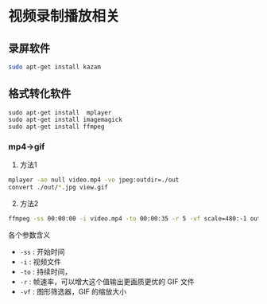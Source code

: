 # 视频录制播放相关
## 录屏软件
```bash
sudo apt-get install kazam   
```
## 格式转化软件
```
sudo apt-get install  mplayer
sudo apt-get install imagemagick 
sudo apt-get install ffmpeg
```
### mp4->gif
1. 方法1
```bash
mplayer -ao null video.mp4 -vo jpeg:outdir=./out
convert ./out/*.jpg view.gif
```
2. 方法2
```bash
ffmpeg -ss 00:00:00 -i video.mp4 -to 00:00:35 -r 5 -vf scale=480:-1 output.gi
```
各个参数含义
- `-ss` : 开始时间
- `-i` : 视频文件
- `-to` : 持续时间，
- `-r` : 帧速率，可以增大这个值输出更画质更优的 GIF 文件
- `-vf` : 图形筛选器，GIF 的缩放大小

